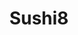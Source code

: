 ---
layout: place
title: "Sushi8"
permalink: /new-mexico/santa-fe/sushi8.html
stateAbbr: NM
stateName: New Mexico
cityName: Santa Fe
place_id: ChIJ4V_tGN5RGIcRtvlgG0eFjU0
photos:
  - name: >-
      places/ChIJ4V_tGN5RGIcRtvlgG0eFjU0/photos/AeeoHcIRieQLTOjYC4clHVyI2eUL5MjGoyqXr3YQ_D3Q2lHew--HKr3qm3ElqGqo8uOx6irrnEdH_i001xzAvKjoeFiLGAOen6J1f66hXo9xG0n6LpUc2-yF_RxjVuF6dj1vXMurqZhGBtN4PRamqRrAKpRRa95F0aIFJqpPBuU7_BFEdnBT7-kJVmnFeTGSp4j1Kvm1vy2rQVUBgeyWztXvjiAq2qYg9yQtSyTe51lIthWyvpWhmXb7z1aVb1t0A_UZVAMCpQvUq1UFLlGiDXAAkBqO4G_32jw2zRFxAxM8XVf5pu68DqVFw-x__07usNt6Gxw8T8t7nydf7NSNr_mplPceIWYnL88hHwfcjI_fIUDCZOXH6Wh18Ps9-qqKf6pYBQHnOsreofsRpm4w2s-jKn5boAx4uzGGc84p6tvQiqkG9Q
    widthPx: 3313
    heightPx: 4102
    authorAttributions:
      - displayName: John R.E.
        uri: https://maps.google.com/maps/contrib/116199154386878625476
        photoUri: >-
          https://lh3.googleusercontent.com/a-/ALV-UjXa50LruVMpHFm3988g3ybPVNzOcnJdJuyH7rDe7GHbN-DpVs6z=s100-p-k-no-mo
    flagContentUri: >-
      https://www.google.com/local/imagery/report/?cb_client=maps_api_places.places_api&image_key=!1e10!2sCIHM0ogKEICAgICWu5-8Fg&hl=en-US
    googleMapsUri: >-
      https://www.google.com/maps/place//data=!3m4!1e2!3m2!1sCIHM0ogKEICAgICWu5-8Fg!2e10!4m2!3m1!1s0x871851de18ed5fe1:0x4d8d85471b60f9b6
  - name: >-
      places/ChIJ4V_tGN5RGIcRtvlgG0eFjU0/photos/AeeoHcIaHV1wa7zwBNoz-tN4GjsGhTWjYi7Cw_RNA9CCHA2I-tLVB-baAgJwf69diWLdkIn2nqpNlX20BFDE7-SPT3gOVGmnBKZzLlrKB5Xn5r0vLBwHsd5q8AQPzu3JZG8b_eaySHheeVma7jMuXXrpLe8EDh73RrZdrtOiJzygXDSt7JhjnZtT8pgf7jcMyRZHnpej5F36YiDaTzWI-Y1ZDqU6q7Du69tcixjPy0FhA2ySYqKirHPfKMv_DYMTpdLkX654LV5QAQQC4ryNbP3L9firwQDWvja9dxiRdlor7jW-dQHbh5_aDsgBQTYX1dBrZrFIQDJTzRvmKN29Mbr9icpAyTjKNMGxhMbBrGnMo3GxaRsa5mwtIHoIFYQgSk9IE-MG9Uv0I0xOU2QN-aswLEu5LI1WxDwWw9Vlk3RTAcTL5w
    widthPx: 1572
    heightPx: 1179
    authorAttributions:
      - displayName: dana h
        uri: https://maps.google.com/maps/contrib/101864264123987269950
        photoUri: >-
          https://lh3.googleusercontent.com/a/ACg8ocIYiuZkryWcE6Hnu9m4iEU7xsBSa3T7a_2u8sNPNc_ed5IICg=s100-p-k-no-mo
    flagContentUri: >-
      https://www.google.com/local/imagery/report/?cb_client=maps_api_places.places_api&image_key=!1e10!2sCIHM0ogKEICAgID_9-HnCA&hl=en-US
    googleMapsUri: >-
      https://www.google.com/maps/place//data=!3m4!1e2!3m2!1sCIHM0ogKEICAgID_9-HnCA!2e10!4m2!3m1!1s0x871851de18ed5fe1:0x4d8d85471b60f9b6
  - name: >-
      places/ChIJ4V_tGN5RGIcRtvlgG0eFjU0/photos/AeeoHcKA3FIW2EoSa_p--OZhFTT-CI3bg_Y7X8G5lXdrxBrX-hvHGT6Wjuo93JlVKyl4flLbOOGeU7Ui3CrXfbY7cnl1OCvcqoJu3RijUq1iXWHVLNoDY7YUrFyVz2wCfsbhOd4dLVyWW0euZIw5OfHeaOExEm3hEmpvg5Myfo6cv11UaxgKPU1seEnFip-iuimC2XnJdpf81J8OmyCMcvkIfBIc06QAaAnOYTK8HnpXAZR06Leew-II24KHiIVzgCsXJp8NBT61RhLIu6bZ5TIU5HeiLtCuvpBA_U3Hb6znQZrFo08NaO6SdUwo6-GdV3VaVpKUEFfSs9dVFlaWxt-4mHi71r1iu-AN3FTcf7gjp0su8SJbFTUBfsA6rFsIFXj_I5s4brtqTYkmZgq3mfplv2lqDJLNsSSKgMGc-BDIANObl458
    widthPx: 3600
    heightPx: 4800
    authorAttributions:
      - displayName: Anvita Kotha
        uri: https://maps.google.com/maps/contrib/113731415542921419133
        photoUri: >-
          https://lh3.googleusercontent.com/a-/ALV-UjVcZ28A0JoN_b1VVTtwAOQdBmXOZ-Hylq27-sUpRpYT40Bcc7V1Lg=s100-p-k-no-mo
    flagContentUri: >-
      https://www.google.com/local/imagery/report/?cb_client=maps_api_places.places_api&image_key=!1e10!2sCIHM0ogKEICAgMCQwJmt2QE&hl=en-US
    googleMapsUri: >-
      https://www.google.com/maps/place//data=!3m4!1e2!3m2!1sCIHM0ogKEICAgMCQwJmt2QE!2e10!4m2!3m1!1s0x871851de18ed5fe1:0x4d8d85471b60f9b6
  - name: >-
      places/ChIJ4V_tGN5RGIcRtvlgG0eFjU0/photos/AeeoHcLxPJL6nCmdGQBs7k_UmKTYlHgMBxPYCd2joWCsseDSXZ95a9o_YYiklYiogdoS9YZoxLs7XJWxAE6iLRNbQvH4PmiMY7SQzfTz50XVmrk2ZpaUES99ckhfIMzM1lxi4DNhWuok5BJsPk81mW7ikjUJ0CqsVrcvGAlSIE_8-84oENgNZMcLJemxPn3yqrMl2r1zdi75YyP4ZC5ZaT8ORWktIb4BHNws_1CT2tzyguc9o05Bn26EO72ifUpzydvFUV7RaCyoW3XX_o1k4e2CoRPbzcXnSIKxX1v_BjZcOzRRHJ4BHH1UgJdazWXedDpLj5Kgk_X4k2QIDDSq6qPpv98SXOuyHNPJRO8Evv9dbUFKL9bhZvRLOyh0SngDXmPkUtsuZpT5f5Q94bTuiXpeeXGxnLwKa1FpfJt8gEy0X_sf6LON
    widthPx: 4000
    heightPx: 3000
    authorAttributions:
      - displayName: Migs Marq
        uri: https://maps.google.com/maps/contrib/110182224080268742006
        photoUri: >-
          https://lh3.googleusercontent.com/a/ACg8ocIhBLWV1TME4yZVN0Io2SGB7SRO6yUVSmyohmXXxbBMBYVTOA=s100-p-k-no-mo
    flagContentUri: >-
      https://www.google.com/local/imagery/report/?cb_client=maps_api_places.places_api&image_key=!1e10!2sCIHM0ogKEICAgICRzZbHhwE&hl=en-US
    googleMapsUri: >-
      https://www.google.com/maps/place//data=!3m4!1e2!3m2!1sCIHM0ogKEICAgICRzZbHhwE!2e10!4m2!3m1!1s0x871851de18ed5fe1:0x4d8d85471b60f9b6
  - name: >-
      places/ChIJ4V_tGN5RGIcRtvlgG0eFjU0/photos/AeeoHcKzgc2HC2vfaZ3j_ff6re-9VgvrocrpaG0lrgCwFwrXkjSQWLaJ7WY7C0QBdBSShp5nCBKX1g_pmpY_wVfFx8bg7SzbG1HU5wlOvs2kH0HRnXH5Z_5hWu2hCmqQejpAkGSmX5l6Trad20f4cAR9zTIo2HFJhlp4klYALsmzd4of0Ho276NTzfOKfz2cNv8D5wwUnsf4xWlpW9eOpFRv6rLViyy66v_DAcOrsNrenZB-PdwKKjUEW3pnSNX_Z_0BRUfV6kB_3UJxDmgYBHxIZfbxy0KoZUDgrtgyWOZ-vtdJu97NXdJni6_vO6X6iOK0B6UOH2eMVXpQPW3kY92bBHyHvwwXG-kjxIHXRxUTREEdJGXRbgqY8U3BG3hPdMLR7Rhs_tuoiSjC-7jKsoSd08ykkvaqUpmT-7uHRTG2FIGe1_R1SS95UMKplnX6jD0V
    widthPx: 3024
    heightPx: 4032
    authorAttributions:
      - displayName: christine cockeran
        uri: https://maps.google.com/maps/contrib/104266660009098592094
        photoUri: >-
          https://lh3.googleusercontent.com/a/ACg8ocJp_hzAujrqqgFykE2JX6CtRg4729egsV6sf-vhSOi4VIFeaQ=s100-p-k-no-mo
    flagContentUri: >-
      https://www.google.com/local/imagery/report/?cb_client=maps_api_places.places_api&image_key=!1e10!2sCIABIhAGbwPTExKpWme1HfUAAqUa&hl=en-US
    googleMapsUri: >-
      https://www.google.com/maps/place//data=!3m4!1e2!3m2!1sCIABIhAGbwPTExKpWme1HfUAAqUa!2e10!4m2!3m1!1s0x871851de18ed5fe1:0x4d8d85471b60f9b6
  - name: >-
      places/ChIJ4V_tGN5RGIcRtvlgG0eFjU0/photos/AeeoHcLzZs4em6R_goBBAw03i3cu_SVGwLgt7De3c9F_mf5fnTgI05mAGuszon7hrZBjwFVhINx4cUFy-a5maZbjqb8o-xz6mDN4g7J_PCBb0prZQ-J_onl9i5ev0VUvfPXWGy0RFdC-TqNeh3xbNno2e3IpeUyl4XOcSz_lOCf9yQ1RdL0LkVfMgdbb4bujip3rffbwNSopUkQV1_jy4i-jqQ3r4SXdNJhSIw7pqK7dkgZ5E3HiA7Vm6G8RTZj91I9_8YBa3UIwlYXWjc9Fm0FVgdYT5w_O6Po7-GNhEvnGdwSkViyrgrpn9lYo70iqsCcK7vkIWte2YCs1UCfP_kPI-XyFwE3TtIKMR93inu_ZSAEr9643d2nLy1QRQ4ByomzPlX0m9JyCtnb1WsKuy4kFaNhGyiTa_qqH_fa8tTXmqeWiL7bE
    widthPx: 3060
    heightPx: 4080
    authorAttributions:
      - displayName: KilnGod
        uri: https://maps.google.com/maps/contrib/118015798087283049838
        photoUri: >-
          https://lh3.googleusercontent.com/a-/ALV-UjW5yzn7f7xaZiqraHP3hgxBAvD9ZKYSReceDhqr3N5dGA2QyKY=s100-p-k-no-mo
    flagContentUri: >-
      https://www.google.com/local/imagery/report/?cb_client=maps_api_places.places_api&image_key=!1e10!2sCIHM0ogKEICAgIDD78PN5gE&hl=en-US
    googleMapsUri: >-
      https://www.google.com/maps/place//data=!3m4!1e2!3m2!1sCIHM0ogKEICAgIDD78PN5gE!2e10!4m2!3m1!1s0x871851de18ed5fe1:0x4d8d85471b60f9b6
  - name: >-
      places/ChIJ4V_tGN5RGIcRtvlgG0eFjU0/photos/AeeoHcJwJKX0f2-RBSeX-wfKBvc44GcC_4Ak2K_OIhjxFF-xgjrJDShTpPicVl4cBTr4JOvkGX-i2QL1JZdzW15Txpln-aq17ZYomKnoJvkuWPiDB8pw-_zUSY9wmOzGPMFCW5jrG8kEqJcmi1j7JtDQ2dXcE61SIXCUntVpCD7SJKO64yAxyt5btAcp3JXEJZ1-ZGoaELOgOLz79FF1DebHr7pOBdZ842SF9hd_TPiiCDrKOcgk4SxdNF2CvRCefLhfhoqCniVaX3pAiGWyOrQ3YS6-SZ9y3sVUxZ7mBOIJ3Xqk5SbIu-QId9e74X1NfAMc9kCxsRzuj14OkOVA00VclJoVxeNN8YDQdQJmYRf9qu9HtNKUfovO8e3dB1_0k2DQRTiZOi-TJSemi4IVWBAjLFx0EAeeSKZmIZlEKeuli5VYv4h3
    widthPx: 3024
    heightPx: 4032
    authorAttributions:
      - displayName: Charlene Brush
        uri: https://maps.google.com/maps/contrib/110371925150536377376
        photoUri: >-
          https://lh3.googleusercontent.com/a-/ALV-UjVx9A1x0y-cnB2b1Nb9McERVcbthi5D65JgPNyWdJqCWvzRww1O=s100-p-k-no-mo
    flagContentUri: >-
      https://www.google.com/local/imagery/report/?cb_client=maps_api_places.places_api&image_key=!1e10!2sCIHM0ogKEICAgICR5Z7a5AE&hl=en-US
    googleMapsUri: >-
      https://www.google.com/maps/place//data=!3m4!1e2!3m2!1sCIHM0ogKEICAgICR5Z7a5AE!2e10!4m2!3m1!1s0x871851de18ed5fe1:0x4d8d85471b60f9b6
  - name: >-
      places/ChIJ4V_tGN5RGIcRtvlgG0eFjU0/photos/AeeoHcI1QfNLdBFYAU_a9QXVQpLoOpO2TS2Xfbtz4tz85QrrCSDsI97Nos0yGMN2Llo_bRnhh48SW2yiZ7qJE7H5kca7_9MjZzMpucvJwmSrCaLOAy1qbC1tsetUY-asSNRR6LN2jo50yivNg8HNVm-SbDItMNtvCt8ElKN8-c7g3HAleTL_PtMvQX2ZGQ0wyAAPKmgruG7ppZOEERp-I1TSidZUKc2_cVIMrqMPVQkua-GZ_-ZHtZhJLcitLNhd-ex5gnvMw5hh4GIxfmCWVAxOQoOetXPfLv_5Rrw8xRFsyIqlF5i4M7gf2pNREHFJnOWtupXVqrO3l1q0GPWYbCcSGRfGvaZFPZkGfMr65TFIIVniBoWWcUyXz5KvHanOyRcGrKikV6Sh8wEeAtkUZ-d34O4CfuDMyxcmiV_h9rycoq9O_w
    widthPx: 4080
    heightPx: 3060
    authorAttributions:
      - displayName: Star
        uri: https://maps.google.com/maps/contrib/100860464414976478411
        photoUri: >-
          https://lh3.googleusercontent.com/a-/ALV-UjVjXIb9Bu4NeOeRyMFMq5rwe50sK2D0Mc4tQZIZx_C0y4-BGHt9=s100-p-k-no-mo
    flagContentUri: >-
      https://www.google.com/local/imagery/report/?cb_client=maps_api_places.places_api&image_key=!1e10!2sCIHM0ogKEICAgIDrgcnrZw&hl=en-US
    googleMapsUri: >-
      https://www.google.com/maps/place//data=!3m4!1e2!3m2!1sCIHM0ogKEICAgIDrgcnrZw!2e10!4m2!3m1!1s0x871851de18ed5fe1:0x4d8d85471b60f9b6
  - name: >-
      places/ChIJ4V_tGN5RGIcRtvlgG0eFjU0/photos/AeeoHcKI7cE90L6M5LyMusWpBxZcUfwlXnuZdRXvkq6HMneis-Gi30Ww-VLv9TqKlpdAErwgOZXpNHMyxAM4kQrhftGUpoQYA4wnvbIlkCESlcsrL7gNAk5if9UV_wZJbTU4pwJm1QnetrKZHHcav9aBRRl3DWT85rjm-tZNX0skzLXi8txP3bwl3iWRrWxCvy7M4tbtj-LV0s9fYWelWCPikZ4ru_z5GxgZJxR0WGkNXQItexjQ54ezzwe9Niy_vu85tgb9kEOr2E15dlbC9lhysd48UAzz9EtufTMO_szD9y9NhTzdjwSXS9xLoPZmQkFV7GVZ0dq4sknYEzA5Uq97OBnd71b9gKGjaOwsDDTdlhE_ESuZd0LdofdRKz9gFAEEDW0JfU3xby8HyaOG7Mr32uuyEPzjQHw-iGQnb735JhKNJQ
    widthPx: 4032
    heightPx: 3024
    authorAttributions:
      - displayName: Shana Weiderman
        uri: https://maps.google.com/maps/contrib/103022377293538687522
        photoUri: >-
          https://lh3.googleusercontent.com/a-/ALV-UjVlBZwAMU0tjUWcz-gts8UIMFz9bg9G33AICTX0Op5JEmWySowobQ=s100-p-k-no-mo
    flagContentUri: >-
      https://www.google.com/local/imagery/report/?cb_client=maps_api_places.places_api&image_key=!1e10!2sCIHM0ogKEICAgICi9-PJTw&hl=en-US
    googleMapsUri: >-
      https://www.google.com/maps/place//data=!3m4!1e2!3m2!1sCIHM0ogKEICAgICi9-PJTw!2e10!4m2!3m1!1s0x871851de18ed5fe1:0x4d8d85471b60f9b6
  - name: >-
      places/ChIJ4V_tGN5RGIcRtvlgG0eFjU0/photos/AeeoHcJFm5fG6K95BI-P0dFatDomWEOfQ6YvTpTvb0uGIwJFxu3BS-BY8-3jz3MooZ7-n_WxUAW817eGtRsCZZPfTkbDiRN_Ll6s_OP_J7QSEp5E8BYcM4_ija1lFZiNhbAafO8d-PihMYw07Zd9R9hWGfSl5WpLfMKaGw5jmEDulkM_GF7q6qMhfvHuutotib8yRyPTX88sxz2MLXFjg5sbfm5uIBOxofpVuimey06oceFtFg2RlupEkW9yzxZbepQqChPbiGw0Nv7tfKh2_PBs_DrYAWVKrlQTJzPgXqUD-Cl_LKIxAZ8alBXc73RxvC5bOQ881XpcA3HPSXiIykl1cDTTCkcFkk9a5WlK-9IIVlttSw_skeUlSEjSunhUS6FbQvK6tw1VWZSCaj8N9IfqqloPQrW8msnjkyt9Ee0XJE-thhA
    widthPx: 4032
    heightPx: 2268
    authorAttributions:
      - displayName: Hleumas H
        uri: https://maps.google.com/maps/contrib/113874220587961166795
        photoUri: >-
          https://lh3.googleusercontent.com/a-/ALV-UjVu2_dQ1IFpLJj1DmRgXV84b_yXhnEAwIxV8-5DqLlp5U7Rd6dt-A=s100-p-k-no-mo
    flagContentUri: >-
      https://www.google.com/local/imagery/report/?cb_client=maps_api_places.places_api&image_key=!1e10!2sCIHM0ogKEICAgICN6ZXErwE&hl=en-US
    googleMapsUri: >-
      https://www.google.com/maps/place//data=!3m4!1e2!3m2!1sCIHM0ogKEICAgICN6ZXErwE!2e10!4m2!3m1!1s0x871851de18ed5fe1:0x4d8d85471b60f9b6
address: 66 E San Francisco St ste21, Santa Fe, NM 87501, USA
street: 66 E San Francisco St ste21
city: Santa Fe
state: NM
zip: '87501'
country: USA
neighborhood: null
latitude: '35.686466'
longitude: '-105.938988'
accessibility_options:
  wheelchairAccessibleParking: true
  wheelchairAccessibleEntrance: true
  wheelchairAccessibleRestroom: true
  wheelchairAccessibleSeating: true
business_status: OPERATIONAL
name: Sushi8
google_maps_links:
  directionsUri: >-
    https://www.google.com/maps/dir//''/data=!4m7!4m6!1m1!4e2!1m2!1m1!1s0x871851de18ed5fe1:0x4d8d85471b60f9b6!3e0
  placeUri: https://maps.google.com/?cid=5588269253085166006
  writeAReviewUri: >-
    https://www.google.com/maps/place//data=!4m3!3m2!1s0x871851de18ed5fe1:0x4d8d85471b60f9b6!12e1
  reviewsUri: >-
    https://www.google.com/maps/place//data=!4m4!3m3!1s0x871851de18ed5fe1:0x4d8d85471b60f9b6!9m1!1b1
  photosUri: >-
    https://www.google.com/maps/place//data=!4m3!3m2!1s0x871851de18ed5fe1:0x4d8d85471b60f9b6!10e5
primary_type: Japanese Restaurant
opening_hours:
  regular: null
  current: null
secondary_opening_hours:
  regular:
    weekdayDescriptions: null
    type: null
  current:
    weekdayDescriptions: null
    type: null
phone: (505) 204-0332
price_level: PRICE_LEVEL_MODERATE
price_range: $10 &ndash; $20
rating: '4.2'
rating_count: 183
website: http://www.sushi8nm.com/
description: null
reviews: null
parking_options: null
payment_options: null
allow_dogs: null
curbside_pickup: null
delivery: null
dine_in: null
good_for_children: null
good_for_groups: null
good_for_sports: null
live_music: null
menu_for_children: null
outdoor_seating: null
reservable: null
restroom: null
serves_beer: null
serves_breakfast: null
serves_brunch: null
serves_cocktails: null
serves_coffee: null
serves_dinner: null
serves_dessert: null
serves_lunch: null
serves_vegetarian_food: null
serves_wine: null
takeout: null

---